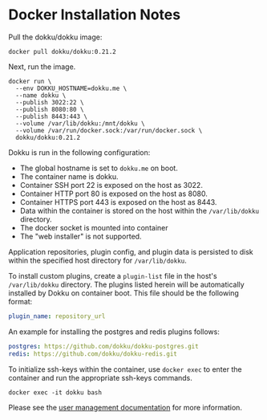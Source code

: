 # Docker Installation Notes

Pull the dokku/dokku image:

```shell
docker pull dokku/dokku:0.21.2
```

Next, run the image.

```shell
docker run \
  --env DOKKU_HOSTNAME=dokku.me \
  --name dokku \
  --publish 3022:22 \
  --publish 8080:80 \
  --publish 8443:443 \
  --volume /var/lib/dokku:/mnt/dokku \
  --volume /var/run/docker.sock:/var/run/docker.sock \
  dokku/dokku:0.21.2
```

Dokku is run in the following configuration:

- The global hostname is set to `dokku.me` on boot.
- The container name is dokku.
- Container SSH port 22 is exposed on the host as 3022.
- Container HTTP port 80 is exposed on the host as 8080.
- Container HTTPS port 443 is exposed on the host as 8443.
- Data within the container is stored on the host within the `/var/lib/dokku` directory.
- The docker socket is mounted into container
- The "web installer" is not supported.

Application repositories, plugin config, and plugin data is persisted to disk within the specified host directory for `/var/lib/dokku`.

To install custom plugins, create a `plugin-list` file in the host's `/var/lib/dokku` directory. The plugins listed herein will be automatically installed by Dokku on container boot. This file should be the following format:

```yaml
plugin_name: repository_url
```

An example for installing the postgres and redis plugins follows:

```yaml
postgres: https://github.com/dokku/dokku-postgres.git
redis: https://github.com/dokku/dokku-redis.git
```

To initialize ssh-keys within the container, use `docker exec` to enter the container and run the appropriate ssh-keys commands.

```shell
docker exec -it dokku bash
```

Please see the [user management documentation](/docs/deployment/user-management.md) for more information.
